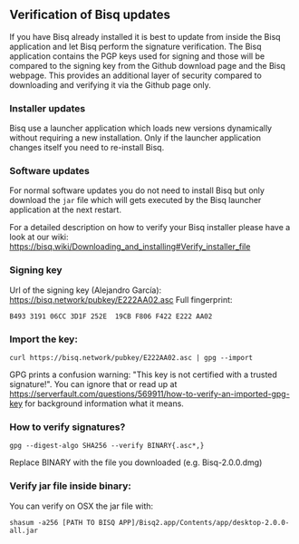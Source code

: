 ## Verification of Bisq updates

If you have Bisq already installed it is best to update from inside the Bisq application and let Bisq perform the
signature verification. The Bisq application contains the PGP keys used for signing and those will be compared to the
signing key from the Github download page and the Bisq webpage. This provides an additional layer of security compared
to downloading and verifying it via the Github page only.

### Installer updates

Bisq use a launcher application which loads new versions dynamically without requiring a new installation. Only if the
launcher application changes itself you need to re-install Bisq.

### Software updates

For normal software updates you do not need to install Bisq but only download the `jar` file which will gets executed by
the Bisq launcher application at the next restart.

For a detailed description on how to verify your Bisq installer please have a look at our
wiki: https://bisq.wiki/Downloading_and_installing#Verify_installer_file

### Signing key

Url of the signing key (Alejandro García): https://bisq.network/pubkey/E222AA02.asc
Full fingerprint:

`B493 3191 06CC 3D1F 252E  19CB F806 F422 E222 AA02`

### Import the key:

`curl https://bisq.network/pubkey/E222AA02.asc | gpg --import`

GPG prints a confusion warning: "This key is not certified with a trusted signature!". You can ignore that or read up
at https://serverfault.com/questions/569911/how-to-verify-an-imported-gpg-key for background information what it means.

### How to verify signatures?

`gpg --digest-algo SHA256 --verify BINARY{.asc*,}`

Replace BINARY with the file you downloaded (e.g. Bisq-2.0.0.dmg)

### Verify jar file inside binary:

You can verify on OSX the jar file with:

`shasum -a256 [PATH TO BISQ APP]/Bisq2.app/Contents/app/desktop-2.0.0-all.jar`

